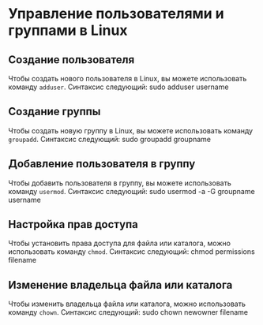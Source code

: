# Управление пользователями и группами в Linux

## Создание пользователя
Чтобы создать нового пользователя в Linux, вы можете использовать команду `adduser`. Синтаксис следующий:
sudo adduser username

## Создание группы
Чтобы создать новую группу в Linux, вы можете использовать команду `groupadd`. Синтаксис следующий:
sudo groupadd groupname

## Добавление пользователя в группу
Чтобы добавить пользователя в группу, вы можете использовать команду `usermod`. Синтаксис следующий:
sudo usermod -a -G groupname username

## Настройка прав доступа
Чтобы установить права доступа для файла или каталога, можно использовать команду `chmod`. Синтаксис следующий:
chmod permissions filename

## Изменение владельца файла или каталога
Чтобы изменить владельца файла или каталога, можно использовать команду `chown`. Синтаксис следующий:
sudo chown newowner filename
